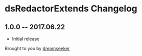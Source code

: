 # dsRedactorExtends Changelog

## 1.0.0 -- 2017.06.22

* Initial release

Brought to you by [dreamseeker](https://github.com/dreamseeker)
